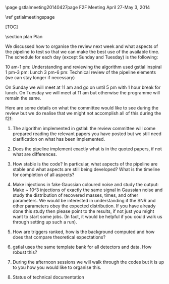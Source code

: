 \page gstlalmeeting20140427page F2F Meeting April 27-May 3, 2014

\ref gstlalmeetingspage

[TOC]

\section plan Plan

We discussed how to organise the review next week and what aspects of the pipeline to test so that we can make the best use of the available time. The schedule for each day (except Sunday and Tuesday) is the following:

10 am-1 pm: Understanding and reviewing the algorithm used gstlal inspiral
1 pm-3 pm: Lunch
3 pm-6 pm: Technical review of the pipeline elements (we can stay longer if necessary)

On Sunday we will meet at 11 am and go on until 5 pm with 1 hour break for lunch. On Tuesday we will meet at 11 am but otherwise the programme will remain the same. 

Here are some details on what the committee would like to see during the review but we do realise that we might not accomplish all of this during the f2f:

1. The algorithm implemented in gstlal: the review committee will come prepared reading the relevant papers you have posted but we still need clarification on what has been implemented.

2. Does the pipeline implement exactly what is in the quoted papers, if not what are differences.

3. How stable is the code? In particular, what aspects of the pipeline are stable and what aspects are still being developed? What is the timeline for completion of all aspects?

4. Make injections in fake Gaussian coloured noise and study the output: Make ~ 10^3 injections of exactly the same signal in Gaussian noise and study the distribution of recovered masses, times, and other parameters. We would be interested in understanding if the SNR and other parameters obey the expected distribution. If you have already done this study then please point to the results, if not just you might want to start some jobs. (In fact, it would be helpful if you could walk us through setting up such a run). 

5. How are triggers ranked, how is the background computed and how does that compare theoretical expectations?

6. gstlal uses the same template bank for all detectors and data. How robust this?

7. During the afternoon sessions we will walk through the codes but it is up to you how you would like to organise this.

8. Status of technical documentation 
